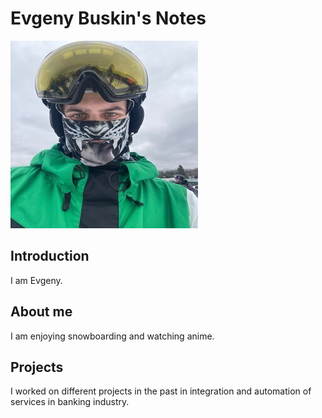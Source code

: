 # Evgeny Buskin's Notes

![Profile Picture](../images/EvgenyBuskin.jpg)

## Introduction
I am Evgeny. 

## About me
I am enjoying snowboarding and watching anime.

## Projects
I worked on different projects in the past in integration and automation of services in banking industry.
